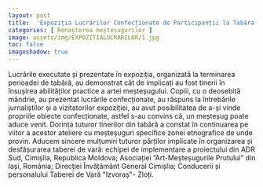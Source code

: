 ```yaml
---
layout: post
title:  'Expoziția Lucrărilor Confecționate de Participanții la Tabăra de Vară'
categories: [ Renașterea meșteșugurilor ]
image: assets/img/EXPOZITIALUCRARILOR/1.jpg
toc: false
imageshadow: true
---
```

Lucrările executate și prezentate în expoziția, organizată la terminarea perioadei de tabără, au demonstrat cât de implicați au fost tinerii în însușirea abilităților practice a artei meșteșugului. Copiii, cu o deosebită mândrie, au prezentat lucrările confecționate, au răspuns la întrebările jurnaliștilor și a vizitatorilor expoziției, au avut posibilitatea de a-și vinde propriile obiecte confecționate, astfel s-au convins că, un meșteșug poate aduce venit. Dorința tuturor tinerilor din tabără a constat în continuarea pe viitor a acestor ateliere cu meșteșuguri specifice zonei etnografice de unde provin.
Aducem sincere mulțumiri tuturor părților implicate în organizarea și desfășurarea taberei de vară: echipei de implementare a proiectului din ADR Sud, Cimișlia, Republica Moldova; Asociației ”Art-Meșteșugurile Prutului” din Iași, România; Direcției Învățământ General Cimișlia; Conducerii și personalului Taberei de Vară "Izvoraș"- Zloți.